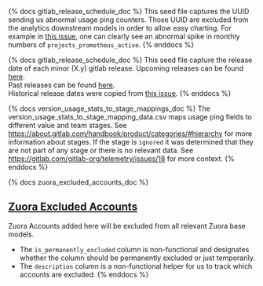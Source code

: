 {% docs gitlab_release_schedule_doc %}
This seed file captures the UUID sending us abnormal usage ping counters. Those UUID are excluded from the analytics downstream models in order to allow easy charting.
For example in [this issue](https://gitlab.com/gitlab-data/analytics/-/issues/4343), one can clearly see an abnormal spike in monthly numbers of `projects_prometheus_active`.
{% enddocs %}

{% docs gitlab_release_schedule_doc %}
This seed file capture the release date of each minor (X.y) gitlab release.
Upcoming releases can be found [here](https://about.gitlab.com/upcoming-releases/).  
Past releases can be found [here](https://about.gitlab.com/releases/).  
Historical release dates were copied from [this issue](https://gitlab.com/gitlab-com/www-gitlab-com/issues/5396).
{% enddocs %}

{% docs version_usage_stats_to_stage_mappings_doc %}
The version_usage_stats_to_stage_mapping_data.csv maps usage ping fields to different value and team stages. See https://about.gitlab.com/handbook/product/categories/#hierarchy for more information about stages. If the stage is `ignored` it was determined that they are not part of any stage or there is no relevant data. See https://gitlab.com/gitlab-org/telemetry/issues/18 for more context.
{% enddocs %}

{% docs zuora_excluded_accounts_doc %}
## [Zuora Excluded Accounts](https://gitlab.com/gitlab-data/analytics/blob/master/transform/snowflake-dbt/data/zuora_excluded_accounts.csv)
Zuora Accounts added here will be excluded from all relevant Zuora base models.
* The `is_permanently_excluded` column is non-functional and designates whether the column should be permanently excluded or just temporarily.
* The `description` column is a non-functional helper for us to track which accounts are excluded.
{% enddocs %}
